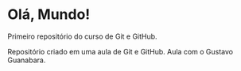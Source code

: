 # Olá, Mundo!
 Primeiro repositório do curso de Git e GitHub.

 Repositório criado em uma aula de Git e GitHub. Aula com o Gustavo Guanabara.
 
